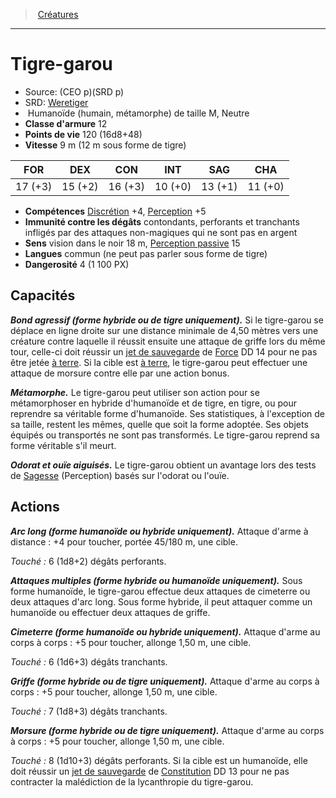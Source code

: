 ﻿---
!Monster
Family: MonsterHD
Type: Humanoïde (humain, métamorphe)
Size: M
Alignment: Neutre
ArmorClass: 12
HitPoints: 120 (16d8+48)
Speed: 9 m (12 m sous forme de tigre)
Strength: 17 (+3)
Dexterity: 15 (+2)
Constitution: 16 (+3)
Intelligence: 10 (+0)
Wisdom: 13 (+1)
Charisma: 11 (+0)
Skills: '[Discrétion](hd_abilities_dexterity_discretion.md) +4, [Perception](hd_abilities_wisdom_perception.md) +5'
DamageImmunities: contondants, perforants et tranchants infligés par des attaques non-magiques qui ne sont pas en argent
Senses: vision dans le noir 18 m, [Perception passive](hd_abilities_dexterity_perception_passive.md) 15
Languages: commun (ne peut pas parler sous forme de tigre)
Challenge: 4 (1 100 PX)
Id: monsters_hd.md#tigre-garou
ParentLink: monsters_hd.md#créatures
Name: Tigre-garou
ParentName: Créatures
NameLevel: 1
AltName: '[Weretiger](srd_monsters_weretiger.md)'
Source: (CEO p)(SRD p)
Attributes: {}
---
> [Créatures](hd_monsters.md)

---

# Tigre-garou

- Source: (CEO p)(SRD p)
- SRD: [Weretiger](srd_monsters_weretiger.md)
-  Humanoïde (humain, métamorphe) de taille M, Neutre
- **Classe d'armure** 12
- **Points de vie** 120 (16d8+48)
- **Vitesse** 9 m (12 m sous forme de tigre)

|FOR|DEX|CON|INT|SAG|CHA|
|---|---|---|---|---|---|
|17 (+3)|15 (+2)|16 (+3)|10 (+0)|13 (+1)|11 (+0)|

- **Compétences** [Discrétion](hd_abilities_dexterity_discretion.md) +4, [Perception](hd_abilities_wisdom_perception.md) +5
- **Immunité contre les dégâts** contondants, perforants et tranchants infligés par des attaques non-magiques qui ne sont pas en argent
- **Sens** vision dans le noir 18 m, [Perception passive](hd_abilities_dexterity_perception_passive.md) 15
- **Langues** commun (ne peut pas parler sous forme de tigre)
- **Dangerosité** 4 (1 100 PX)

## Capacités

**_Bond agressif (forme hybride ou de tigre uniquement)._** Si le tigre-garou se déplace en ligne droite sur une distance minimale de 4,50 mètres vers une créature contre laquelle il réussit ensuite une attaque de griffe lors du même tour, celle-ci doit réussir un [jet de sauvegarde](hd_abilities_jets_de_sauvegarde.md) de [Force](hd_abilities_strength.md) DD 14 pour ne pas être jetée [à terre](hd_conditions_a_terre.md). Si la cible est [à terre](hd_conditions_a_terre.md), le tigre-garou peut effectuer une attaque de morsure contre elle par une action bonus.

**_Métamorphe._** Le tigre-garou peut utiliser son action pour se métamorphoser en hybride d'humanoïde et de tigre, en tigre, ou pour reprendre sa véritable forme d'humanoïde. Ses statistiques, à l'exception de sa taille, restent les mêmes, quelle que soit la forme adoptée. Ses objets équipés ou transportés ne sont pas transformés. Le tigre-garou reprend sa forme véritable s'il meurt.

**_Odorat et ouïe aiguisés._** Le tigre-garou obtient un avantage lors des tests de [Sagesse](hd_abilities_wisdom.md) (Perception) basés sur l'odorat ou l'ouïe.

## Actions

**_Arc long (forme humanoïde ou hybride uniquement)._** Attaque d'arme à distance : +4 pour toucher, portée 45/180 m, une cible.

_Touché :_ 6 (1d8+2) dégâts perforants.

**_Attaques multiples (forme hybride ou humanoïde uniquement)._** Sous forme humanoïde, le tigre-garou effectue deux attaques de cimeterre ou deux attaques d'arc long. Sous forme hybride, il peut attaquer comme un humanoïde ou effectuer deux attaques de griffe.

**_Cimeterre (forme humanoïde ou hybride uniquement)._** Attaque d'arme au corps à corps : +5 pour toucher, allonge 1,50 m, une cible.

_Touché :_ 6 (1d6+3) dégâts tranchants.

**_Griffe (forme hybride ou de tigre uniquement)._** Attaque d'arme au corps à corps : +5 pour toucher, allonge 1,50 m, une cible.

_Touché :_ 7 (1d8+3) dégâts tranchants.

**_Morsure (forme hybride ou de tigre uniquement)._** Attaque d'arme au corps à corps : +5 pour toucher, allonge 1,50 m, une cible.

_Touché :_ 8 (1d10+3) dégâts perforants. Si la cible est un humanoïde, elle doit réussir un [jet de sauvegarde](hd_abilities_jets_de_sauvegarde.md) de [Constitution](hd_abilities_constitution.md) DD 13 pour ne pas contracter la malédiction de la lycanthropie du tigre-garou.

